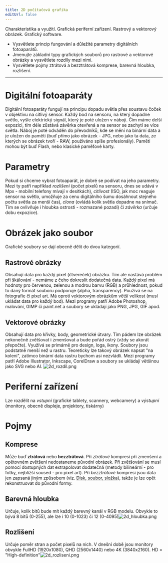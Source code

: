 ```yaml
---
title: 2D počítačová grafika
editUrl: false
---
```


Charakteristika a využití. Grafická periferní zařízení. Rastrový a vektorový obrázek. Grafický software.

* Vysvětlete princip fungování a důležité parametry digitálních fotoaparátů.
* Jmenujte základní typy grafických souborů pro rastrové a vektorové obrázky a vysvětlete rozdíly mezi nimi.
* Vysvětlete pojmy ztrátová a bezztrátová komprese, barevná hloubka, rozlišení.

***

# Digitální fotoaparáty

Digitální fotoaparáty fungují na principu dopadu světla přes soustavu čoček v objektivu na citlivý sensor. Každý bod na sensoru, na který dopadne světlo, vyšle elektrický signál, který je poté uložen v náboji. Čím máme delší expozici, tím déle zůstává závěrka otevřená a na sensor se zachytí se více světla. Náboj je poté odváděn do převodníků, kde se mění na binární data a je uložen do paměti (buď přímo jako obrázek - JPG, nebo jako ta data, ze kterých se obrázek tvoří - RAW, používáno spíše profesionály). Paměti mohou být buď Flash, nebo klasické paměťové karty.

# Parametry

Pokud si chceme vybrat fotoaparát, je dobré se podívat na jeho parametry. Mezi ty patří například *rozlišení* (počet pixelů na sensoru, dnes se udává v Mpx - mobilní telefony mívají v desítkách), *citlivost* (ISO, jak moc reaguje sensor na světlo, umožňuje za cenu digitálního šumu dosáhnout stejného počtu světla za menší čas), *clona* (ovládá kolik světla dopadne na snímač. Tím se ovlivňuje i hloubka ostrosti - rozmazané pozadí) či *závěrka* (určuje dobu expozice).

# Obrázek jako soubor

Grafické soubory se dají obecně dělit do dvou kategorií.

## Rastrové obrázky

Obsahují data pro každý pixel (čtvereček) obrázku. Tím ale nastává problém při škálování - nemáme z čeho dokreslit dodatečná data. Každý pixel má hodnoty pro červenou, zelenou a modrou barvu (RGB) a průhlednost, pokud to daný formát souboru podporuje (alpha, transparency). Používá se na fotografie či pixel art. Má oproti vektorovým obrázkům větší velikost (musí ukládat data pro každý bod). Mezi programy patří Adobe Photoshop, malování, GIMP či paint.net a soubory se ukládají jako PNG, JPG, GIF apod.

## Vektorové obrázky

Obsahují data pro křivky, body, geometrické útvary. Tím pádem lze obrázek nekonečně zvětšovat i zmenšovat a bude pořád ostrý (vždy se akorát přepočte). Využívá se primárně pro design, loga, ikony. Soubory jsou podstatně menší než u rastru. Teoreticky lze takový obrázek napsat "na koleni", zatímco binární data rastru bychom asi nezvládli. Mezi programy patří Adobe Illustrator, Inkscape, CorelDraw a soubory se ukládají většinou jako SVG nebo AI.
![2d\_rozdil.png](../../../../../assets/notes/informatika/obrázky/2d_rozdil.png)

# Periferní zařízení

Lze rozdělit na *vstupní* (grafické tablety, scannery, webcamery) a *výstupní* (monitory, obecně displeje, projektory, tiskárny)

# Pojmy

## Komprese

Může buď **ztrátová** nebo **bezztrátová**. Při *ztrátové* kompresi při zmenšení a opětovném zvětšení nedostaneme původní obrázek. Při zvětšování se musí pomocí dostupných dat extrapolovat dodatečná (metody bilineární - pro fotky, nejbližší soused - pro pixel art). Při *bezztrátové* kompresi jsou data jen zapsaná jiným způsobem (viz. [Disk, soubor, složka](/notes/informatika/hotovo/disk-soubor-složka)), takže je lze opět rekonstruovat do původní formy.

## Barevná hloubka

Určuje, kolik bitů bude mít každý barevný kanál v RGB modelu. Obvykle to bývá 8 bitů (0-255), ale lze i 10 (0-1023) či 12 (0-4095)![2d\_hloubka.png](../../../../../assets/notes/informatika/obrázky/2d_hloubka.png)

## Rozlišení

Určuje poměr stran a počet pixelů na nich. V dnešní době jsou monitory obvykle FullHD (1920x1080), QHD (2560x1440) nebo 4K (3840x2160). HD = "High-definition"![2d\_rozliseni.png](../../../../../assets/notes/informatika/obrázky/2d_rozliseni.png)
